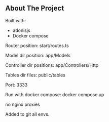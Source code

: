 <!-- ABOUT THE PROJECT -->
## About The Project

Built with: 
* adonisjs
* Docker compose

Router position:
start/routes.ts

Model dir position:
app/Models

Controller dir positions:
app/Controllers/Http

Tables dir files:
public/tables

Port: 3333

Run with docker compose:
docker compose up

no nginx proxies

Added to git all envs.


